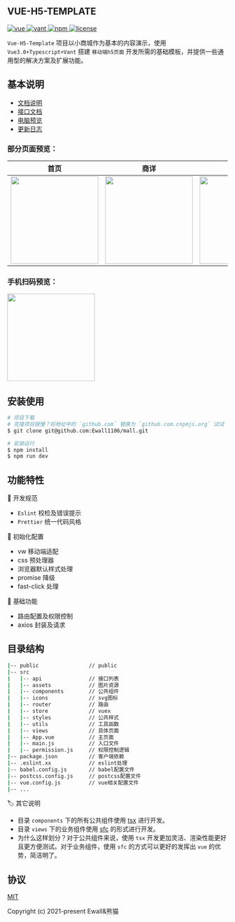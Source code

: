 ## VUE-H5-TEMPLATE

<p>
  <a href="https://github.com/vuejs/vue">
    <img src="https://img.shields.io/badge/vue-2.6.11-brightgreen.svg" alt="vue">
  </a>
  </a>
    <a href="https://youzan.github.io/vant/#/zh-CN/">
    <img src="https://img.shields.io/badge/vant-2.7.0-brightgreen.svg" alt="vant">
  </a>
  <a href="https://www.npmjs.com/">
    <img src="https://img.shields.io/badge/npm-6.9.0-blue.svg" alt="npm">
  </a>
  <a href="https://github.com/Ewall1106/panda-vue-template/blob/master/LICENSE">
    <img src="https://img.shields.io/github/license/mashape/apistatus.svg" alt="license">
  </a>
</p>

`Vue-H5-Template` 项目以小商城作为基本的内容演示，使用 `Vue3.0+Typescript+Vant` 搭建 `移动端h5页面` 开发所需的基础模板，并提供一些通用型的解决方案及扩展功能。

## 基本说明

- [文档说明](https://docs.xwhx.top/mall)
- [接口文档](https://yapi.xwhx.top)
- [电脑预览](https://mall.xwhx.top)
- [更新日志](https://github.com/Ewall1106/mall/blob/master/changelog.md)

### 部分页面预览：

|                                首页                                 |                                商详                                 |                               购物车                                |                                我的                                 |
| :-----------------------------------------------------------------: | :-----------------------------------------------------------------: | :-----------------------------------------------------------------: | :-----------------------------------------------------------------: |
| <img width="200" src="https://s3.ax1x.com/2021/01/06/sVDeFs.jpg" /> | <img width="200" src="https://s3.ax1x.com/2021/01/06/sV06De.jpg" /> | <img width="200" src="https://s3.ax1x.com/2021/01/06/sV0yuD.jpg" /> | <img width="200" src="https://s3.ax1x.com/2021/01/06/sV0rjO.jpg" /> |

### 手机扫码预览：

<img width="200" class="zoom" src="https://s3.ax1x.com/2021/01/06/sVDlOU.png">

## 安装使用

```bash
# 项目下载
# 克隆项目很慢？将地址中的 `github.com` 替换为 `github.com.cnpmjs.org` 试试
$ git clone git@github.com:Ewall1106/mall.git

# 安装运行
$ npm install
$ npm run dev
```

## 功能特性

:hammer: 开发规范

- `Eslint` 校检及错误提示
- `Prettier` 统一代码风格

:hammer: 初始化配置

- vw 移动端适配
- css 预处理器
- 浏览器默认样式处理
- promise 降级
- fast-click 处理

:hammer: 基础功能

- 路由配置及权限控制
- axios 封装及请求

## 目录结构

```bash
|-- public                // public
|-- src
|   |-- api               // 接口列表
|   |-- assets            // 图片资源
|   |-- components        // 公共组件
|   |-- icons             // svg图标
|   |-- router            // 路由
|   |-- store             // vuex
|   |-- styles            // 公共样式
|   |-- utils             // 工具函数
|   |-- views             // 具体页面
|   |-- App.vue           // 主页面
|   |-- main.js           // 入口文件
|   |-- permission.js     // 权限控制逻辑
|-- package.json          // 客户端依赖
|-- .eslint.xx            // eslint处理
|-- babel.config.js       // babel配置文件
|-- postcss.config.js     // postcss配置文件
|-- vue.config.js         // vue相关配置文件
|-- ...
```

:label: 其它说明

- 目录 `components` 下的所有公共组件使用 [tsx](https://v3.vuejs.org/guide/render-function.html) 进行开发。
- 目录 `views` 下的业务组件使用 [sfc](https://cn.vuejs.org/v2/guide/single-file-components.html) 的形式进行开发。
- 为什么这样划分？对于公共组件来说，使用 `tsx` 开发更加灵活、渲染性能更好且更方便测试。对于业务组件，使用 `sfc` 的方式可以更好的发挥出 `vue` 的优势，简洁明了。

## 协议

[MIT](https://github.com/Ewall1106/mall/blob/master/LICENSE)

Copyright (c) 2021-present Ewall&熊猫
